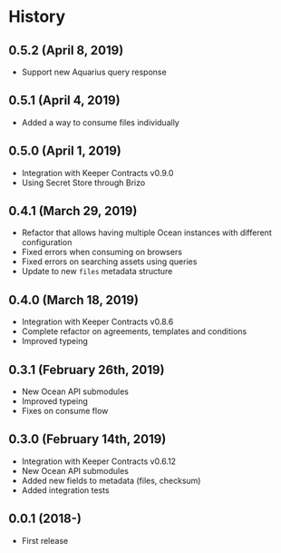 History
=======

0.5.2 (April 8, 2019)
-------------------------

* Support new Aquarius query response

0.5.1 (April 4, 2019)
-------------------------

* Added a way to consume files individually

0.5.0 (April 1, 2019)
-------------------------

* Integration with Keeper Contracts v0.9.0
* Using Secret Store through Brizo

0.4.1 (March 29, 2019)
-------------------------

* Refactor that allows having multiple Ocean instances with different configuration
* Fixed errors when consuming on browsers
* Fixed errors on searching assets using queries
* Update to new `files` metadata structure

0.4.0 (March 18, 2019)
-------------------------

* Integration with Keeper Contracts v0.8.6
* Complete refactor on agreements, templates and conditions
* Improved typeing

0.3.1 (February 26th, 2019)
-------------------------

* New Ocean API submodules
* Improved typeing
* Fixes on consume flow

0.3.0 (February 14th, 2019)
-------------------------

* Integration with Keeper Contracts v0.6.12
* New Ocean API submodules
* Added new fields to metadata (files, checksum)
* Added integration tests


0.0.1 (2018-)
------------------

* First release